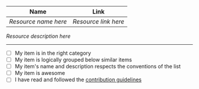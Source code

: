 | Name                 | Link                 |
| -------------------- | -------------------- |
| _Resource name here_ | _Resource link here_ |

_Resource description here_

---

- [ ] My item is in the right category
- [ ] My item is logically grouped below similar items
- [ ] My item's name and description respects the conventions of the list
- [ ] My item is awesome
- [ ] I have read and followed the [contribution guidelines](https://github.com/aniftyco/awesome-tailwindcss/blob/master/.github/CONTRIBUTING.md)
